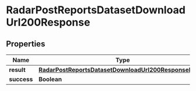 

# RadarPostReportsDatasetDownloadUrl200Response


## Properties

| Name | Type | Description | Notes |
|------------ | ------------- | ------------- | -------------|
|**result** | [**RadarPostReportsDatasetDownloadUrl200ResponseResult**](RadarPostReportsDatasetDownloadUrl200ResponseResult.md) |  |  |
|**success** | **Boolean** |  |  |



